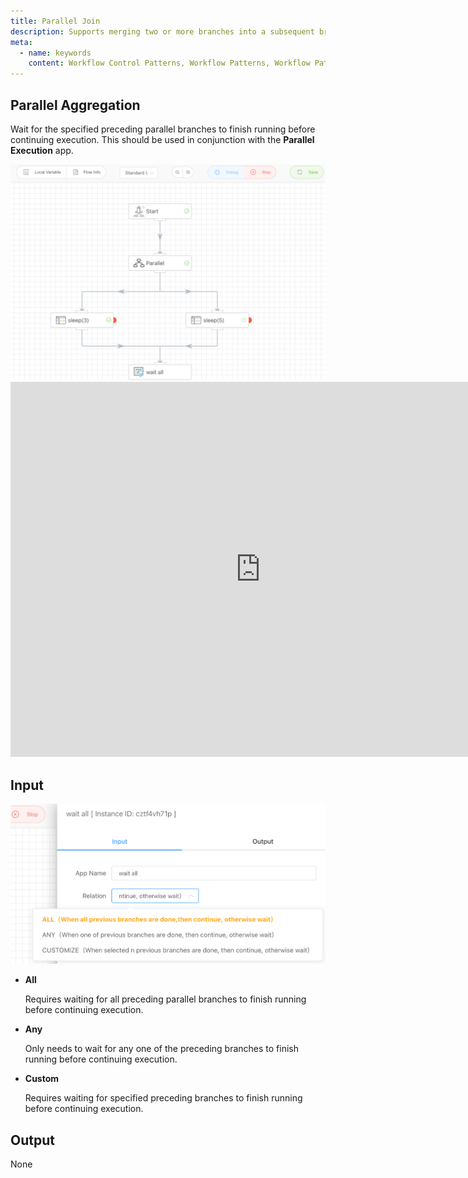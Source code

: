 ```yaml
---
title: Parallel Join
description: Supports merging two or more branches into a subsequent branch, where the subsequent branch will only trigger execution after all branches complete. It also allows configuring the subsequent branch to trigger when any single branch or specified branches complete, achieving control over parallel branch execution.
meta:
  - name: keywords
    content: Workflow Control Patterns, Workflow Patterns, Workflow Pattern, AND-Join, OR-Join, Branch Merging, Branch Synchronization, Workflow, Workflow Convergence, Branch Convergence, Synchronization Mode, Low-Code, AI Workflow, Workflow Engine
---
```


## Parallel Aggregation

Wait for the specified preceding parallel branches to finish running before continuing execution. This should be used in conjunction with the **Parallel Execution** app.

<img src="./img/parallel_aggregation.png" alt="image-20241007191244700" style="zoom:50%;" />


<iframe 
    width="800" 
    height="600" 
    src="https://www.youtube.com/embed/yeeWO2zKVgA"  frameborder="0" 
    allow="accelerometer; autoplay; encrypted-media; gyroscope; picture-in-picture" 
    allowfullscreen>
</iframe>


## Input

<img src="./img/aggregation_input_relation.png" alt="image-20241007191322420" style="zoom:50%;" />

- **All**

  Requires waiting for all preceding parallel branches to finish running before continuing execution.

- **Any**

  Only needs to wait for any one of the preceding branches to finish running before continuing execution.

- **Custom**

  Requires waiting for specified preceding branches to finish running before continuing execution.



## Output

None





